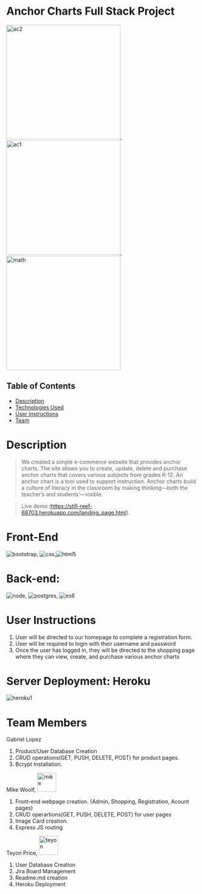 # Anchor Charts Full Stack Project

<img width="300" alt="ac2" src="https://user-images.githubusercontent.com/85767134/137331761-f8705270-f27c-485a-9725-e7390c9b3c37.png">, <img width="300" alt="ac1" src="https://user-images.githubusercontent.com/85767134/137333494-5bbcea19-df2e-4110-95d3-06ee8ad7fc0d.jpg">, <img width="300" alt="math" src="https://user-images.githubusercontent.com/85767134/137356234-6971a6d4-6912-4770-9bc7-4712fb92ca4c.png">

## Table of Contents
* [Description](#description)
* [Technologies Used](#technologies-used)
* [User Instructions](#user-instructions)
* [Team ](#team)

# Description
> We created a simple e-commerce website that provides anchor charts. The site allows you to create, update, delete and purchase anchor charts that covers various subjects from grades K-12. An anchor chart is a tool used to support instruction. Anchor charts build a culture of literacy in the classroom by making thinking—both the teacher’s and students’—visible.

> Live demo (https://still-reef-68703.herokuapp.com/landing_page.html). 

# Front-End

![bootstrap](https://user-images.githubusercontent.com/85767134/137334676-f8720692-b74d-4480-a752-da0c4f19644b.jpg), ![css](https://user-images.githubusercontent.com/85767134/137334689-565d0fc4-099f-4040-9349-d7548e9c8906.jpg),![html5](https://user-images.githubusercontent.com/85767134/137334706-f05993f4-d5df-404a-a803-7bc9fe9c5432.jpg)

# Back-end:

![node](https://user-images.githubusercontent.com/85767134/137340755-bb3f5b13-d6f0-4ada-82b9-c7d56e9cc4af.jpg), ![postgres](https://user-images.githubusercontent.com/85767134/137340810-9e5d7a98-be73-4849-8c5c-3bd37a31f28c.jpg), ![es6](https://user-images.githubusercontent.com/85767134/137342755-9d97ea5d-c334-44fd-85d0-81785a103ca6.jpg)

# User Instructions

1. User will be directed to our homepage to complete a registration form.
2. User will be required to login with their username and password
3. Once the user has logged in, they will be directed to the shopping page where they can view, create, and purchase various anchor charts

# Server Deployment: Heroku

![heroku1](https://user-images.githubusercontent.com/85767134/137354981-c3842b26-7ef7-4982-98c1-1109603015e0.png)

# Team Members

Gabriel Lopez
1. Product/User Database Creation
2. CRUD operations(GET, PUSH, DELETE, POST) for product pages.
3. Bcrypt Installation.


Mike Woolf, <img width="50" alt="mike" src="https://user-images.githubusercontent.com/85767134/137340678-ec6f4265-5547-429c-884a-9d887f211d48.png">
1. Front-end webpage creation. (Admin, Shopping, Registration, Acount pages)
2. CRUD operartions(GET, PUSH, DELETE, POST) for user pages
3. Image Card creation.
4. Express JS routing


Teyon Price, <img width="50" alt="teyon" src="https://user-images.githubusercontent.com/85767134/137349104-3ff71d2a-4ea3-42f2-8f4d-da82b0be46f3.png">
1. User Database Creation
2. Jira Board Management
3. Readme.md creation
4. Heroku Deployment


